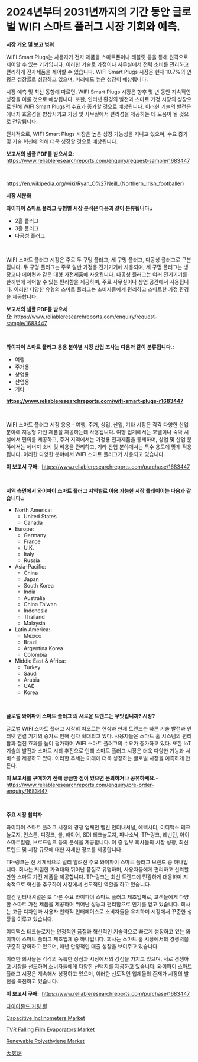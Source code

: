 <p><h1>2024년부터 2031년까지의 기간 동안 글로벌 WIFI 스마트 플러그 시장 기회와 예측.</h1></p><p><strong>시장 개요 및 보고 범위</strong></p>
<p><p>WIFI Smart Plugs는 사용자가 전자 제품을 스마트폰이나 태블릿 등을 통해 원격으로 제어할 수 있는 기기입니다. 이러한 기술로 가정이나 사무실에서 전력 소비를 관리하고 편리하게 전자제품을 제어할 수 있습니다. WIFI Smart Plugs 시장은 현재 10.7%의 연평균 성장률로 성장하고 있으며, 미래에도 높은 성장이 예상됩니다. </p><p>시장 예측 및 최신 동향에 따르면, WIFI Smart Plugs 시장은 향후 몇 년 동안 지속적인 성장을 이룰 것으로 예상됩니다. 또한, 인터넷 환경의 발전과 스마트 가정 시장의 성장으로 인해 WIFI Smart Plugs의 수요가 증가할 것으로 예상됩니다. 이러한 기술의 발전은 에너지 효율성을 향상시키고 가정 및 사무실에서 편리성을 제공하는 데 도움이 될 것으로 전망됩니다.</p><p>전체적으로, WIFI Smart Plugs 시장은 높은 성장 가능성을 지니고 있으며, 수요 증가 및 기술 혁신에 의해 더욱 성장할 것으로 예상됩니다.</p></p>
<p><strong>보고서의 샘플 PDF를 받으세요:</strong> <a href="https://www.reliableresearchreports.com/enquiry/request-sample/1683447">https://www.reliableresearchreports.com/enquiry/request-sample/1683447</a></p>
<p>&nbsp;</p>
<p><a href="https://en.wikipedia.org/wiki/Ryan_O%27Neill_(Northern_Irish_footballer)">https://en.wikipedia.org/wiki/Ryan_O%27Neill_(Northern_Irish_footballer)</a></p>
<p><strong>시장 세분화</strong></p>
<p><strong>와이파이 스마트 플러그 유형별 시장 분석은 다음과 같이 분류됩니다.:</strong></p>
<p><ul><li>2홀 플러그</li><li>3홀 플러그</li><li>다공성 플러그</li></ul></p>
<p>&nbsp;</p>
<p><p>WIFI 스마트 플러그 시장은 주로 두 구멍 플러그, 세 구멍 플러그, 다공성 플러그로 구분됩니다. 두 구멍 플러그는 주로 일반 가정용 전기기기에 사용되며, 세 구멍 플러그는 냉장고나 에어컨과 같은 대형 가전제품에 사용됩니다. 다공성 플러그는 여러 전기기기를 한꺼번에 제어할 수 있는 편리함을 제공하며, 주로 사무실이나 상업 공간에서 사용됩니다. 이러한 다양한 유형의 스마트 플러그는 소비자들에게 편리하고 스마트한 가정 환경을 제공합니다.</p></p>
<p><strong>보고서의 샘플 PDF를 받으세요:</strong>&nbsp;<a href="https://www.reliableresearchreports.com/enquiry/request-sample/1683447">https://www.reliableresearchreports.com/enquiry/request-sample/1683447</a></p>
<p>&nbsp;</p>
<p><strong> 와이파이 스마트 플러그 응용 분야별 시장 산업 조사는 다음과 같이 분류됩니다.:</strong></p>
<p><ul><li>여행</li><li>주거용</li><li>상업용</li><li>산업용</li><li>기타</li></ul></p>
<p><strong><a href="https://www.reliableresearchreports.com/wifi-smart-plugs-r1683447">https://www.reliableresearchreports.com/wifi-smart-plugs-r1683447</a></strong></p>
<p>&nbsp;</p>
<p><p>WIFI 스마트 플러그 시장 응용 - 여행, 주거, 상업, 산업, 기타 시장은 각각 다양한 산업 분야에 지능형 가전 제품을 제공하는데 사용됩니다. 여행 업계에서는 호텔이나 숙박 시설에서 편의를 제공하고, 주거 지역에서는 가정용 전자제품을 통제하며, 상업 및 산업 분야에서는 에너지 소비 및 비용을 관리하고, 기타 산업 분야에서는 특수 용도에 맞게 적용됩니다. 이러한 다양한 분야에서 WIFI 스마트 플러그가 사용되고 있습니다.</p></p>
<p><strong>이 보고서 구매:</strong>&nbsp; <a href="https://www.reliableresearchreports.com/purchase/1683447">https://www.reliableresearchreports.com/purchase/1683447</a></p>
<p>&nbsp;</p>
<p><strong>지역 측면에서 와이파이 스마트 플러그 지역별로 이용 가능한 시장 플레이어는 다음과 같습니다.:</strong></p>
<p><ul>
    <li>
        North America:
        <ul>
            <li>United States</li>
            <li>Canada</li>
        </ul>
    </li>
    <li>
        Europe:
        <ul>
            <li>Germany</li>
            <li>France</li>
            <li>U.K.</li>
            <li>Italy</li>
            <li>Russia</li>
        </ul>
    </li>
    <li>
        Asia-Pacific:
        <ul>
            <li>China</li>
            <li>Japan</li>
            <li>South Korea</li>
            <li>India</li>
            <li>Australia</li>
            <li>China Taiwan</li>
            <li>Indonesia</li>
            <li>Thailand</li>
            <li>Malaysia</li>
        </ul>
    </li>
    <li>
        Latin America:
        <ul>
            <li>Mexico</li>
            <li>Brazil</li>
            <li>Argentina Korea</li>
            <li>Colombia</li>
        </ul>
    </li>
    <li>
        Middle East & Africa:
        <ul>
            <li>Turkey</li>
            <li>Saudi</li>
            <li>Arabia</li>
            <li>UAE</li>
            <li>Korea</li>
        </ul>
    </li>
    </ul></p>
<p>&nbsp;</p>
<p><strong>글로벌 와이파이 스마트 플러그 의 새로운 트렌드는 무엇입니까? 시장?</strong></p>
<p><p>글로벌 WIFI 스마트 플러그 시장의 떠오르는 현상과 현재 트렌드는 빠른 기술 발전과 인터넷 연결 기기의 증가로 인해 점차 확대되고 있다. 사용자들은 스마트 홈 시스템의 편리함과 절전 효과를 높이 평가하며 WIFI 스마트 플러그의 수요가 증가하고 있다. 또한 IoT 기술의 발전과 스마트 시티 추진으로 인해 스마트 플러그 시장은 더욱 다양한 기능과 서비스를 제공하고 있다. 이러한 추세는 미래에 더욱 성장하는 글로벌 시장을 예측하게 만든다.</p></p>
<p><strong>이 보고서를 구매하기 전에 궁금한 점이 있으면 문의하거나 공유하세요.</strong>- <a href="https://www.reliableresearchreports.com/enquiry/pre-order-enquiry/1683447">https://www.reliableresearchreports.com/enquiry/pre-order-enquiry/1683447</a></p>
<p>&nbsp;</p>
<p><strong>주요 시장 참여자</strong></p>
<p><p>와이파이 스마트 플러그 시장의 경쟁 업체인 벨킨 인터내셔널, 에텍시티, 이디맥스 테크놀로지, 인스톤, 디링크, 불, 해이어, SDI 테크놀로지, 파나소닉, TP-링크, 레빈턴, 아이스마트알람, 브로드링크 등의 분석을 제공합니다. 이 중 일부 회사들의 시장 성장, 최신 트렌드 및 시장 규모에 대한 자세한 정보를 제공합니다.</p><p>TP-링크는 전 세계적으로 널리 알려진 주요 와이파이 스마트 플러그 브랜드 중 하나입니다. 회사는 저렴한 가격대와 뛰어난 품질로 유명하며, 사용자들에게 편리하고 신뢰할만한 스마트 가전 제품을 제공합니다. TP-링크는 최신 트렌드에 민감하게 대응하며 지속적으로 혁신을 추구하여 시장에서 선도적인 역할을 하고 있습니다.</p><p>벨킨 인터내셔널은 또 다른 주요 와이파이 스마트 플러그 제조업체로, 고객들에게 다양한 스마트 가전 제품을 제공하며 뛰어난 성능과 편리함으로 인기를 얻고 있습니다. 회사는 고급 디자인과 사용자 친화적 인터페이스로 소비자들을 유치하며 시장에서 꾸준한 성장을 이루고 있습니다.</p><p>이디맥스 테크놀로지는 안정적인 품질과 혁신적인 기술력으로 빠르게 성장하고 있는 와이파이 스마트 플러그 제조업체 중 하나입니다. 회사는 스마트 홈 시장에서의 경쟁력을 꾸준히 강화하고 있으며, 매년 안정적인 매출 성장을 보여주고 있습니다.</p><p>이러한 회사들은 각각의 독특한 장점과 시장에서의 강점을 가지고 있으며, 서로 경쟁하고 시장을 선도하며 소비자들에게 다양한 선택지를 제공하고 있습니다. 와이파이 스마트 플러그 시장은 계속해서 성장하고 있으며, 이러한 선도적인 업체들의 존재가 시장의 발전을 촉진하고 있습니다.</p></p>
<p><strong>이 보고서 구매:</strong>&nbsp;&nbsp;<a href="https://www.reliableresearchreports.com/purchase/1683447">https://www.reliableresearchreports.com/purchase/1683447</a></p>
<p><p><a href="https://github.com/Nicolasrown5/Market-Research-Report-List-2/blob/main/979086157675.md">다이아몬드 커팅 휠</a></p><p><a href="https://github.com/lianapter60/Market-Research-Report-List-1/blob/main/capacitive-inclinometers-market.md">Capacitive Inclinometers Market</a></p><p><a href="https://github.com/seamusocallaghan/Market-Research-Report-List-1/blob/main/tvr-falling-film-evaporators-market.md">TVR Falling Film Evaporators Market</a></p><p><a href="https://medium.com/@go-emi/insights-into-the-renewable-polyethylene-market-market-players-market-size-geographical-regions-6ce8cc4069d8?postPublishedType=initial">Renewable Polyethylene Market</a></p><p><a href="https://github.com/RandallRunte2023/Market-Research-Report-List-2/blob/main/441836845418.md">大気炉</a></p></p>